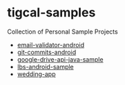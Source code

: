 tigcal-samples
============================

Collection of Personal Sample Projects

 - [email-validator-android](email-validator-android)
 - [git-commits-android](git-commits-android)
 - [google-drive-api-java-sample](google-drive-api-java-sample)
 - [lbs-android-sample](lbs-android-sample)
 - [wedding-app](wedding-app)
